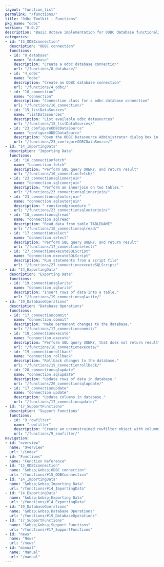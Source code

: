 ```yaml
---
layout: "function_list"
permalink: "/functions/"
title: "Odbc Toolkit - Functions"
pkg_name: "odbc"
version: "0.0.2"
description: "Basic Octave implementation for ODBC database functionality"
categories:
- id: "15_ODBCconnection"
  description: "ODBC connection"
  functions:
  - id: "8_database"
    name: "database"
    description: "Create a odbc database connection"
    url: "/functions/8_database/"
  - id: "4_odbc"
    name: "odbc"
    description: "Create an ODBC database connection"
    url: "/functions/4_odbc/"
  - id: "10_connection"
    name: "connection"
    description: "Connection class for a odbc database connection"
    url: "/functions/10_connection/"
  - id: "15_listDataSources"
    name: "listDataSources"
    description: "List available odbc datasources"
    url: "/functions/15_listDataSources/"
  - id: "23_configureODBCDataSource"
    name: "configureODBCDataSource"
    description: "Open the ODBC Datasource Administrator dialog box in Windows or ODBCManageDat..."
    url: "/functions/23_configureODBCDataSource/"
- id: "14_ImportingData"
  description: "Importing Data"
  functions:
  - id: "16_connectionfetch"
    name: "connection.fetch"
    description: "Perform SQL query QUERY, and return result"
    url: "/functions/16_connectionfetch/"
  - id: "23_connectionsqlinnerjoin"
    name: "connection.sqlinnerjoin"
    description: "Perform an innerjoin on two tables."
    url: "/functions/23_connectionsqlinnerjoin/"
  - id: "23_connectionsqlouterjoin"
    name: "connection.sqlouterjoin"
    description: " runstoredprocedure "
    url: "/functions/23_connectionsqlouterjoin/"
  - id: "18_connectionsqlread"
    name: "connection.sqlread"
    description: "Read data from table TABLENAME"
    url: "/functions/18_connectionsqlread/"
  - id: "17_connectionselect"
    name: "connection.select"
    description: "Perform SQL query QUERY, and return result"
    url: "/functions/17_connectionselect/"
  - id: "27_connectionexecuteSQLScript"
    name: "connection.executeSQLScript"
    description: "Run statements from a script file"
    url: "/functions/27_connectionexecuteSQLScript/"
- id: "14_ExportingData"
  description: "Exporting Data"
  functions:
  - id: "19_connectionsqlwrite"
    name: "connection.sqlwrite"
    description: "Insert rows of data into a table."
    url: "/functions/19_connectionsqlwrite/"
- id: "19_DatabaseOperations"
  description: "Database Operations"
  functions:
  - id: "17_connectioncommit"
    name: "connection.commit"
    description: "Make permanant changes to the database."
    url: "/functions/17_connectioncommit/"
  - id: "18_connectionexecute"
    name: "connection.execute"
    description: "Perform SQL query QUERY, that does not return result"
    url: "/functions/18_connectionexecute/"
  - id: "19_connectionrollback"
    name: "connection.rollback"
    description: "Rollback changes to the database."
    url: "/functions/19_connectionrollback/"
  - id: "20_connectionsqlupdate"
    name: "connection.sqlupdate"
    description: "Update rows of data in database."
    url: "/functions/20_connectionsqlupdate/"
  - id: "17_connectionupdate"
    name: "connection.update"
    description: "Update columns in database."
    url: "/functions/17_connectionupdate/"
- id: "17_SupportFunctions"
  description: "Support Functions"
  functions:
  - id: "9_rowfilter"
    name: "rowfilter"
    description: "Create an unconstrained rowfilter object with columns names."
    url: "/functions/9_rowfilter/"
navigation:
- id: "overview"
  name: "Overview"
  url: "/index"
- id: "Functions"
  name: "Function Reference"
- id: "15_ODBCconnection"
  name: "&nbsp;&nbsp;ODBC connection"
  url: "/functions/#15_ODBCconnection"
- id: "14_ImportingData"
  name: "&nbsp;&nbsp;Importing Data"
  url: "/functions/#14_ImportingData"
- id: "14_ExportingData"
  name: "&nbsp;&nbsp;Exporting Data"
  url: "/functions/#14_ExportingData"
- id: "19_DatabaseOperations"
  name: "&nbsp;&nbsp;Database Operations"
  url: "/functions/#19_DatabaseOperations"
- id: "17_SupportFunctions"
  name: "&nbsp;&nbsp;Support Functions"
  url: "/functions/#17_SupportFunctions"
- id: "news"
  name: "News"
  url: "/news"
- id: "manual"
  name: "Manual"
  url: "/manual"
---
```

